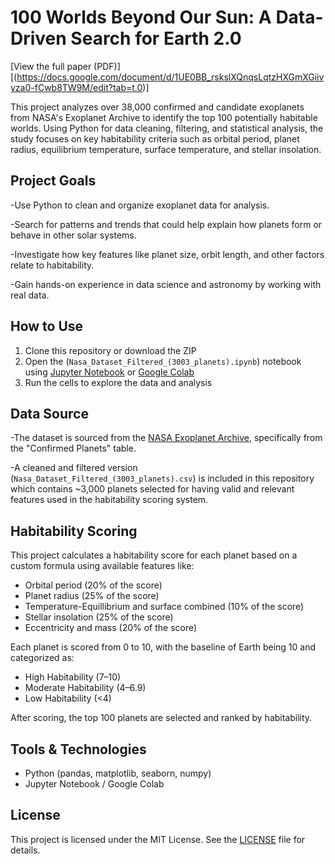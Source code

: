 # 100 Worlds Beyond Our Sun: A Data-Driven Search for Earth 2.0
[View the full paper (PDF)][(https://docs.google.com/document/d/1UE0BB_rskslXQnqsLqtzHXGmXGiivyza0-fCwb8TW9M/edit?tab=t.0)]

This project analyzes over 38,000 confirmed and candidate exoplanets from NASA's Exoplanet Archive to identify the top 100 potentially habitable worlds. Using Python for data cleaning, filtering, and statistical analysis, the study focuses on key habitability criteria such as orbital period, planet radius, equilibrium temperature, surface temperature, and stellar insolation.

## Project Goals
-Use Python to clean and organize exoplanet data for analysis.

-Search for patterns and trends that could help explain how planets form or behave in other solar systems.

-Investigate how key features like planet size, orbit length, and other factors relate to habitability.

-Gain hands-on experience in data science and astronomy by working with real data.

## How to Use
1. Clone this repository or download the ZIP
2. Open the (`Nasa_Dataset_Filtered_(3003_planets).ipynb`) notebook using [Jupyter Notebook](https://jupyter.org/) or [Google Colab](https://colab.research.google.com/)
3. Run the cells to explore the data and analysis

## Data Source
-The dataset is sourced from the [NASA Exoplanet Archive](https://exoplanetarchive.ipac.caltech.edu/), specifically from the "Confirmed Planets" table.

-A cleaned and filtered version (`Nasa_Dataset_Filtered_(3003_planets).csv`) is included in this repository which contains ~3,000 planets selected for having valid and relevant features used in the habitability scoring system.

## Habitability Scoring
This project calculates a habitability score for each planet based on a custom formula using available features like:
- Orbital period (20% of the score)
- Planet radius (25% of the score)
- Temperature-Equillibrium and surface combined (10% of the score)
- Stellar insolation (25% of the score)
- Eccentricity and mass (20% of the score)

Each planet is scored from 0 to 10, with the baseline of Earth being 10 and categorized as:
- High Habitability (7–10)
- Moderate Habitability (4–6.9)
- Low Habitability (<4)

After scoring, the top 100 planets are selected and ranked by habitability.

## Tools & Technologies
- Python (pandas, matplotlib, seaborn, numpy)
- Jupyter Notebook / Google Colab

## License
This project is licensed under the MIT License. See the [LICENSE](LICENSE) file for details.
